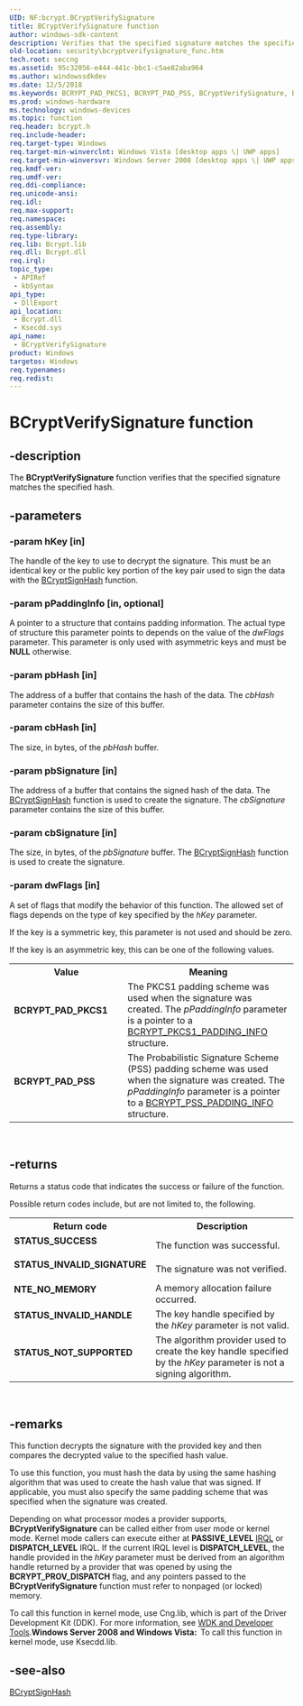 ```yaml
---
UID: NF:bcrypt.BCryptVerifySignature
title: BCryptVerifySignature function
author: windows-sdk-content
description: Verifies that the specified signature matches the specified hash.
old-location: security\bcryptverifysignature_func.htm
tech.root: seccng
ms.assetid: 95c32056-e444-441c-bbc1-c5ae82aba964
ms.author: windowssdkdev
ms.date: 12/5/2018
ms.keywords: BCRYPT_PAD_PKCS1, BCRYPT_PAD_PSS, BCryptVerifySignature, BCryptVerifySignature function [Security], bcrypt/BCryptVerifySignature, security.bcryptverifysignature_func
ms.prod: windows-hardware
ms.technology: windows-devices
ms.topic: function
req.header: bcrypt.h
req.include-header: 
req.target-type: Windows
req.target-min-winverclnt: Windows Vista [desktop apps \| UWP apps]
req.target-min-winversvr: Windows Server 2008 [desktop apps \| UWP apps]
req.kmdf-ver: 
req.umdf-ver: 
req.ddi-compliance: 
req.unicode-ansi: 
req.idl: 
req.max-support: 
req.namespace: 
req.assembly: 
req.type-library: 
req.lib: Bcrypt.lib
req.dll: Bcrypt.dll
req.irql: 
topic_type:
 - APIRef
 - kbSyntax
api_type:
 - DllExport
api_location:
 - Bcrypt.dll
 - Ksecdd.sys
api_name:
 - BCryptVerifySignature
product: Windows
targetos: Windows
req.typenames: 
req.redist: 
---
```


# BCryptVerifySignature function


## -description


The <b>BCryptVerifySignature</b> function verifies that the specified signature matches the specified hash.


## -parameters




### -param hKey [in]

The handle of the key to use to decrypt the signature. This must be an identical key or the public key portion of the key pair used to sign the data with the <a href="https://msdn.microsoft.com/f402ea9e-89ae-4ccc-9591-aa2328287c0e">BCryptSignHash</a> function.


### -param pPaddingInfo [in, optional]

A pointer to a structure that contains padding information. The actual type of structure this parameter points to depends on the value of the <i>dwFlags</i> parameter. This parameter is only used with asymmetric keys and must be <b>NULL</b> otherwise.


### -param pbHash [in]

The address of a buffer that contains the hash of the data. The <i>cbHash</i> parameter contains the size of this buffer.


### -param cbHash [in]

The size, in bytes, of the <i>pbHash</i> buffer.


### -param pbSignature [in]

The address of a buffer that contains the signed hash of the data. The <a href="https://msdn.microsoft.com/f402ea9e-89ae-4ccc-9591-aa2328287c0e">BCryptSignHash</a> function is used to create the signature. The <i>cbSignature</i> parameter contains the size of this buffer.


### -param cbSignature [in]

The size, in bytes, of the <i>pbSignature</i> buffer. The <a href="https://msdn.microsoft.com/f402ea9e-89ae-4ccc-9591-aa2328287c0e">BCryptSignHash</a> function is used to create the signature.


### -param dwFlags [in]

A set of flags that modify the behavior of this function. The allowed set of flags depends on the type of key specified by the <i>hKey</i> parameter.

If the key is a symmetric key, this parameter is not used and should be zero.


If the key is an asymmetric key, this can be one of the following values.



<table>
<tr>
<th>Value</th>
<th>Meaning</th>
</tr>
<tr>
<td width="40%"><a id="BCRYPT_PAD_PKCS1"></a><a id="bcrypt_pad_pkcs1"></a><dl>
<dt><b>BCRYPT_PAD_PKCS1</b></dt>
</dl>
</td>
<td width="60%">
The PKCS1 padding scheme was used when the signature was created. The <i>pPaddingInfo</i> parameter is a pointer to a <a href="https://msdn.microsoft.com/920fa461-5b7e-4429-972d-e7c83fb62c64">BCRYPT_PKCS1_PADDING_INFO</a> structure.

</td>
</tr>
<tr>
<td width="40%"><a id="BCRYPT_PAD_PSS"></a><a id="bcrypt_pad_pss"></a><dl>
<dt><b>BCRYPT_PAD_PSS</b></dt>
</dl>
</td>
<td width="60%">
The Probabilistic Signature Scheme (PSS) padding scheme was used when the signature was created. The <i>pPaddingInfo</i> parameter is a pointer to a <a href="https://msdn.microsoft.com/28605b34-b1e1-4460-a8f0-b0fe9f9b94d4">BCRYPT_PSS_PADDING_INFO</a> structure.

</td>
</tr>
</table>
 


## -returns



Returns a status code that indicates the success or failure of the function.


Possible return codes include, but are not limited to, the following.



<table>
<tr>
<th>Return code</th>
<th>Description</th>
</tr>
<tr>
<td width="40%">
<dl>
<dt><b>STATUS_SUCCESS</b></dt>
</dl>
</td>
<td width="60%">
The function was successful.

</td>
</tr>
<tr>
<td width="40%">
<dl>
<dt><b>STATUS_INVALID_SIGNATURE</b></dt>
</dl>
</td>
<td width="60%">
The signature was not verified.

</td>
</tr>
<tr>
<td width="40%">
<dl>
<dt><b>NTE_NO_MEMORY</b></dt>
</dl>
</td>
<td width="60%">
A memory allocation failure occurred.

</td>
</tr>
<tr>
<td width="40%">
<dl>
<dt><b>STATUS_INVALID_HANDLE</b></dt>
</dl>
</td>
<td width="60%">
The key handle specified by the <i>hKey</i> parameter is not valid.

</td>
</tr>
<tr>
<td width="40%">
<dl>
<dt><b>STATUS_NOT_SUPPORTED</b></dt>
</dl>
</td>
<td width="60%">
The algorithm provider used to create the key handle specified by the <i>hKey</i> parameter is not a signing algorithm.

</td>
</tr>
</table>
 




## -remarks



 This function decrypts the signature with the provided key and then compares the decrypted value to the specified hash value.

To use this function, you must hash the data by using the same hashing algorithm that was used to create the hash value that was signed. If applicable, you must also specify the same padding scheme that was specified when the signature was created.

Depending on what processor modes a provider supports, <b>BCryptVerifySignature</b> can be called either from user mode or kernel mode. Kernel mode callers can execute either at <b>PASSIVE_LEVEL</b> <a href="https://msdn.microsoft.com/af511aed-88f5-4b12-ad44-317925297f70">IRQL</a> or <b>DISPATCH_LEVEL</b> IRQL. If the current IRQL level is <b>DISPATCH_LEVEL</b>, the handle provided in the <i>hKey</i> parameter must be derived from an algorithm handle returned by a provider that was opened by using the <b>BCRYPT_PROV_DISPATCH</b> flag, and any pointers passed to the <b>BCryptVerifySignature</b> function must refer to nonpaged (or locked) memory.

To call this function in kernel mode, use Cng.lib, which is part of the Driver Development Kit (DDK). For more information, see <a href="http://go.microsoft.com/fwlink/p/?linkid=84080">WDK and Developer Tools</a>.<b>Windows Server 2008 and Windows Vista:  </b>To call this function in kernel mode, use Ksecdd.lib.






## -see-also




<a href="https://msdn.microsoft.com/f402ea9e-89ae-4ccc-9591-aa2328287c0e">BCryptSignHash</a>
 

 

